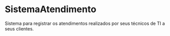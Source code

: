 # SistemaAtendimento
 Sistema para registrar os atendimentos realizados por seus técnicos de TI a seus clientes.
